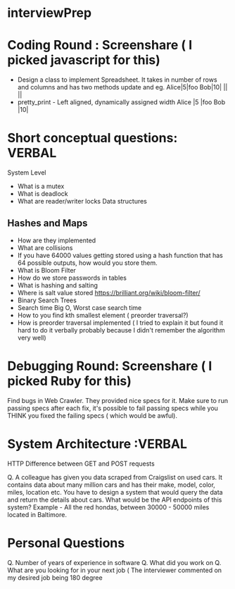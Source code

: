# interviewPrep
# Coding Round : Screenshare ( I picked javascript for this)
* Design a class to implement Spreadsheet. It takes in number of rows and columns and has two methods
 update and
eg.
Alice|5|foo
Bob|10|
||
||
* pretty_print - Left aligned, dynamically assigned width
Alice |5 |foo
Bob   |10|

# Short conceptual questions: VERBAL
System Level
* What is a mutex
* What is deadlock
* What are reader/writer locks
Data structures
## Hashes and Maps
* How are they implemented
* What are collisions
* If you have 64000 values getting stored using a hash function that has 64 possible outputs, how would you store them.
* What is Bloom Filter
* How do we store passwords in tables
* What is hashing and salting
* Where is salt value stored
https://brilliant.org/wiki/bloom-filter/
* Binary Search Trees
* Search time Big O, Worst case search time
* How to you find kth smallest element ( preorder traversal?)
* How is preorder traversal implemented ( I tried to explain it but found it hard to do it verbally probably because I didn't remember the algorithm very well)
# Debugging Round: Screenshare ( I picked Ruby for this)
Find bugs in Web Crawler. They provided nice specs for it.
Make sure to run passing specs after each fix, it's possible to fail passing specs while you THINK you fixed the failing specs ( which would be awful).
# System Architecture :VERBAL
HTTP
Difference between GET and POST requests


 Q. A colleague has given you data scraped from Craigslist on used cars.
It contains data about many million cars and has their make, model, color, miles, location etc.
You have to design a system that would query the data and return the details about cars. What would be the API endpoints of this system?
Example - All the red hondas, between 30000 - 50000 miles located in Baltimore.

# Personal Questions
  Q. Number of years of experience in software
  Q. What did you work on
  Q. What are you looking for in your next job
        ( The interviewer commented on my desired job being 180 degree

